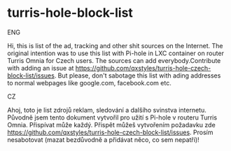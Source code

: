 # turris-hole-block-list

ENG

Hi, this is list of the ad, tracking and other shit sources on the Internet.
The original intention was to use this list with Pi-hole in LXC container on router Turris Omnia for Czech users.
The sources can add everybody.Contribute with adding an issue at https://github.com/qxstyles/turris-hole-czech-block-list/issues.
But please, don't sabotage this list with ading addresses to normal webpages like google.com, facebook.com etc.

CZ

Ahoj, toto je list zdrojů reklam, sledování a dalšího svinstva internetu. 
Původně jsem tento dokument vytvořil pro užití s Pi-hole v routeru Turris Omnia.
Přispívat může každý. Přispět můžeš vytvořením požadavku zde https://github.com/qxstyles/turris-hole-czech-block-list/issues.
Prosím nesabotovat (mazat bezdůvodně a přidávat něco, co sem nepatří)!
